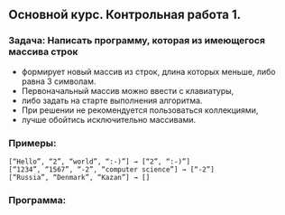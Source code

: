 ## Основной курс. Контрольная работа 1.

### Задача: Написать программу, которая из имеющегося массива строк
* формирует новый массив из строк, длина которых меньше, либо равна 3 символам.
* Первоначальный массив можно ввести с клавиатуры,
* либо задать на старте выполнения алгоритма.
* При решении не рекомендуется пользоваться коллекциями,
* лучше обойтись исключительно массивами.

### Примеры:

```
[“Hello”, “2”, “world”, “:-)”] → [“2”, “:-)”]
[“1234”, “1567”, “-2”, “computer science”] → [“-2”]
[“Russia”, “Denmark”, “Kazan”] → []
```

### Программа:
